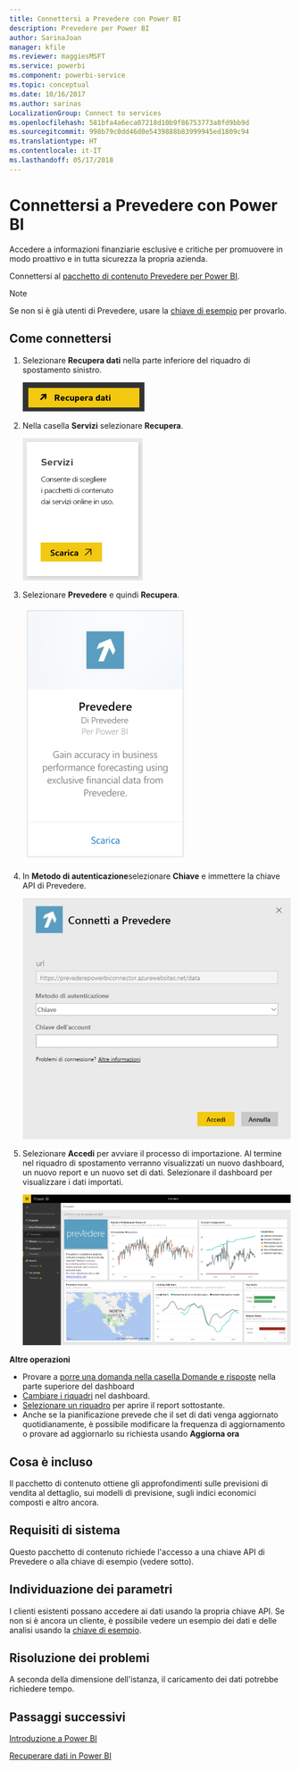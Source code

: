 ```yaml
---
title: Connettersi a Prevedere con Power BI
description: Prevedere per Power BI
author: SarinaJoan
manager: kfile
ms.reviewer: maggiesMSFT
ms.service: powerbi
ms.component: powerbi-service
ms.topic: conceptual
ms.date: 10/16/2017
ms.author: sarinas
LocalizationGroup: Connect to services
ms.openlocfilehash: 581bfa4a6eca07218d10b9f86753773a0fd9bb9d
ms.sourcegitcommit: 998b79c0dd46d0e5439888b83999945ed1809c94
ms.translationtype: HT
ms.contentlocale: it-IT
ms.lasthandoff: 05/17/2018
---
```

# <a name="connect-to-prevedere-with-power-bi"></a>Connettersi a Prevedere con Power BI
Accedere a informazioni finanziarie esclusive e critiche per promuovere in modo proattivo e in tutta sicurezza la propria azienda.

Connettersi al [pacchetto di contenuto Prevedere per Power BI](https://app.powerbi.com/getdata/services/prevedere).

>[!NOTE]
>Se non si è già utenti di Prevedere, usare la [chiave di esempio](https://prevederepowerbiconnector.azurewebsites.net/static/learnmore.html) per provarlo.

## <a name="how-to-connect"></a>Come connettersi
1. Selezionare **Recupera dati** nella parte inferiore del riquadro di spostamento sinistro.
   
   ![](media/service-connect-to-prevedere/getdata.png)
2. Nella casella **Servizi** selezionare **Recupera**.
   
   ![](media/service-connect-to-prevedere/services.png)
3. Selezionare **Prevedere** e quindi **Recupera**.
   
   ![](media/service-connect-to-prevedere/connect.png)
4. In **Metodo di autenticazione**selezionare **Chiave** e immettere la chiave API di Prevedere.
   
    ![](media/service-connect-to-prevedere/creds.png)
5. Selezionare **Accedi** per avviare il processo di importazione. Al termine nel riquadro di spostamento verranno visualizzati un nuovo dashboard, un nuovo report e un nuovo set di dati. Selezionare il dashboard per visualizzare i dati importati.
   
     ![](media/service-connect-to-prevedere/dashboard.png)

**Altre operazioni**

* Provare a [porre una domanda nella casella Domande e risposte](power-bi-q-and-a.md) nella parte superiore del dashboard
* [Cambiare i riquadri](service-dashboard-edit-tile.md) nel dashboard.
* [Selezionare un riquadro](service-dashboard-tiles.md) per aprire il report sottostante.
* Anche se la pianificazione prevede che il set di dati venga aggiornato quotidianamente, è possibile modificare la frequenza di aggiornamento o provare ad aggiornarlo su richiesta usando **Aggiorna ora**

## <a name="whats-included"></a>Cosa è incluso
Il pacchetto di contenuto ottiene gli approfondimenti sulle previsioni di vendita al dettaglio, sui modelli di previsione, sugli indici economici composti e altro ancora.

## <a name="system-requirements"></a>Requisiti di sistema
Questo pacchetto di contenuto richiede l'accesso a una chiave API di Prevedere o alla chiave di esempio (vedere sotto).

## <a name="finding-parameters"></a>Individuazione dei parametri
<a name="FindingParams"></a>

I clienti esistenti possano accedere ai dati usando la propria chiave API. Se non si è ancora un cliente, è possibile vedere un esempio dei dati e delle analisi usando la [chiave di esempio](https://prevederepowerbiconnector.azurewebsites.net/static/learnmore.html).

## <a name="troubleshooting"></a>Risoluzione dei problemi
A seconda della dimensione dell'istanza, il caricamento dei dati potrebbe richiedere tempo.

## <a name="next-steps"></a>Passaggi successivi
[Introduzione a Power BI](service-get-started.md)

[Recuperare dati in Power BI](service-get-data.md)

